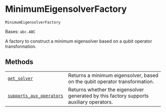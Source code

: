 # MinimumEigensolverFactory

`MinimumEigensolverFactory`

Bases: `abc.ABC`

A factory to construct a minimum eigensolver based on a qubit operator transformation.

## Methods

|                                                                                                                                                                                                                                                                      |                                                                                         |
| -------------------------------------------------------------------------------------------------------------------------------------------------------------------------------------------------------------------------------------------------------------------- | --------------------------------------------------------------------------------------- |
| [`get_solver`](qiskit.chemistry.algorithms.MinimumEigensolverFactory.get_solver#qiskit.chemistry.algorithms.MinimumEigensolverFactory.get_solver "qiskit.chemistry.algorithms.MinimumEigensolverFactory.get_solver")                                                 | Returns a minimum eigensolver, based on the qubit operator transformation.              |
| [`supports_aux_operators`](qiskit.chemistry.algorithms.MinimumEigensolverFactory.supports_aux_operators#qiskit.chemistry.algorithms.MinimumEigensolverFactory.supports_aux_operators "qiskit.chemistry.algorithms.MinimumEigensolverFactory.supports_aux_operators") | Returns whether the eigensolver generated by this factory supports auxiliary operators. |
